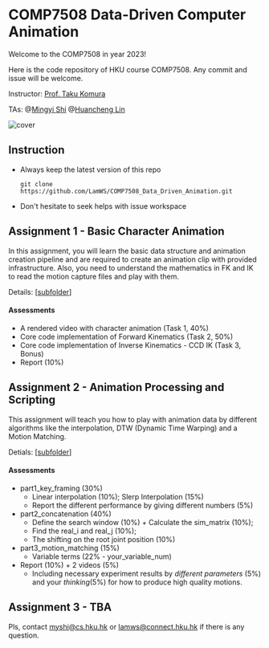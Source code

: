 # COMP7508 Data-Driven Computer Animation

Welcome to the COMP7508 in year 2023!

Here is the code repository of HKU course COMP7508. Any commit and issue will be welcome.

Instructor: [Prof. Taku Komura](https://www.cs.hku.hk/index.php/people/academic-staff/taku)

TAs: @[Mingyi Shi](https://rubbly.cn)  @[Huancheng Lin](https://github.com/LamWS)

![cover](https://user-images.githubusercontent.com/43705353/216566280-3931d201-2814-4e2b-bb65-c64143d9215c.png)

## Instruction

* Always keep the latest version of this repo

  ```
  git clone https://github.com/LamWS/COMP7508_Data_Driven_Animation.git
  ```
* Don't hesitate to seek helps with issue workspace

## Assignment 1 - Basic Character Animation

In this assignment, you will learn the basic data structure and animation creation pipeline and are required to create an animation clip with provided infrastructure. Also, you need to understand the mathematics in FK and IK to read the motion capture files and play with them.

Details: [[subfolder](./assignment_1)]

#### Assessments

- A rendered video with character animation (Task 1, 40%)
- Core code implementation of Forward Kinematics (Task 2, 50%)
- Core code implementation of Inverse Kinematics - CCD IK (Task 3, Bonus)
- Report (10%)

## Assignment 2 - Animation Processing and Scripting

This assignment will teach you how to play with animation data by different algorithms like the interpolation, DTW (Dynamic Time Warping) and a Motion Matching.

Detials: [[subfolder](./assignment_2)]

#### Assessments

* part1_key_framing (30%)
  * Linear interpolation (10%); Slerp Interpolation (15%)
  * Report the different performance by giving different numbers (5%)
* part2_concatenation (40%)
  * Define the search window (10%) + Calculate the sim_matrix (10%);
  * Find the real_i and real_j (10%);
  * The shifting on the root joint position (10%)
* part3_motion_matching (15%)
  * Variable terms (22% - your_variable_num)
* Report (10%) + 2 videos (5%)
  * Including necessary experiment results by *different parameters* (5%) and your *thinking*(5%) for how to produce high quality motions.

## Assignment 3 - TBA

Pls, contact myshi@cs.hku.hk or lamws@connect.hku.hk if there is any question.

